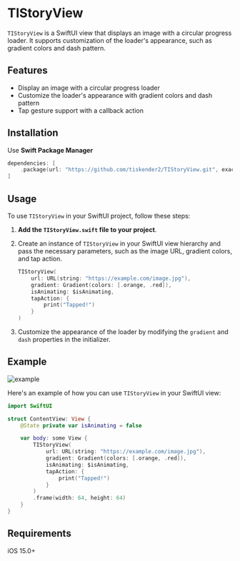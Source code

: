 # TIStoryView

`TIStoryView` is a SwiftUI view that displays an image with a circular progress loader. It supports customization of the loader's appearance, such as gradient colors and dash pattern.

## Features

- Display an image with a circular progress loader
- Customize the loader's appearance with gradient colors and dash pattern
- Tap gesture support with a callback action

## Installation

Use **Swift Package Manager**

```swift
dependencies: [
    .package(url: "https://github.com/tiskender2/TIStoryView.git", exact: "1.0")
]
```

## Usage

To use `TIStoryView` in your SwiftUI project, follow these steps:

1. **Add the `TIStoryView.swift` file to your project**.
2. Create an instance of `TIStoryView` in your SwiftUI view hierarchy and pass the necessary parameters, such as the image URL, gradient colors, and tap action.

    ```swift
    TIStoryView(
        url: URL(string: "https://example.com/image.jpg"),
        gradient: Gradient(colors: [.orange, .red]),
        isAnimating: $isAnimating,
        tapAction: {
            print("Tapped!")
        }
    )
    ```

4. Customize the appearance of the loader by modifying the `gradient` and `dash` properties in the initializer.

## Example
![example](https://github.com/tiskender2/TIStoryView/assets/17899883/f4ba3db9-6354-43b8-8e32-acabec6a4aa2)


Here's an example of how you can use `TIStoryView` in your SwiftUI view:

```swift
import SwiftUI

struct ContentView: View {
    @State private var isAnimating = false

    var body: some View {
        TIStoryView(
            url: URL(string: "https://example.com/image.jpg"),
            gradient: Gradient(colors: [.orange, .red]),
            isAnimating: $isAnimating,
            tapAction: {
                print("Tapped!")
            }
        )
        .frame(width: 64, height: 64)
    }
}
```

## Requirements
iOS 15.0+
